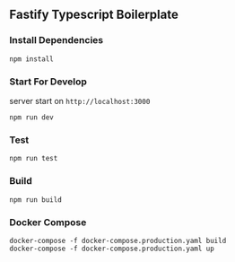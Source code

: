 ## Fastify Typescript Boilerplate


### Install Dependencies
```
npm install
```

### Start For Develop 
server start on `http://localhost:3000`
```
npm run dev
```

### Test
```
npm run test
```

### Build
```
npm run build
```

### Docker Compose
```
docker-compose -f docker-compose.production.yaml build
docker-compose -f docker-compose.production.yaml up
```